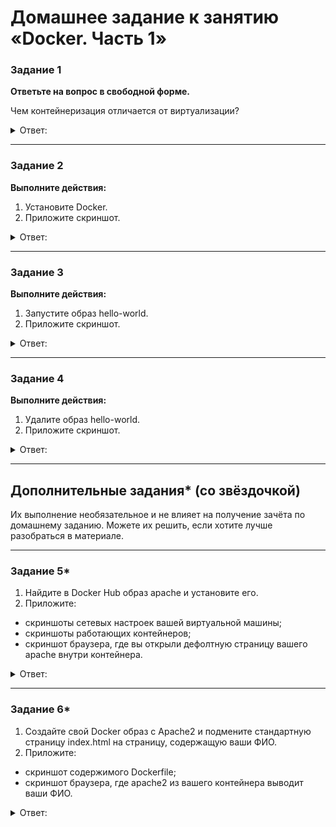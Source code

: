 # Домашнее задание к занятию «Docker. Часть 1»

### Задание 1

**Ответьте на вопрос в свободной форме.** 

Чем контейнеризация отличается от виртуализации?

<details> 
<summary> Ответ:  </summary>
Виртуализация — это копия физической машины. Программа виртуализации установлена в операционной системе физической машины. Виртуальных машин может быть любое количество, зависит от ресурсов физической машины. 
Контейнеризация — это программный код, благодаря которому можно приложение запаковать и сделать его переносимым, чтобы запускать его во всех типах физических или виртуальных сред.
Отличие — основное это принцип работы. Контейнер — это образ программы от есть файл. Виртуализация используют гипервизоры, которые обеспечивают связь между гостевой операционной системой и операционной системой хоста. И размеры виртуальные машины занимают гигабайты, а файлы контейнеров меньшие, их объем измеряется в МБ. 

</details> 

---

### Задание 2 

**Выполните действия:**

1. Установите Docker.
1. Приложите скриншот.

<details> 
<summary> Ответ:  </summary>
 Команда 
 
 ```
 sudo apt install docker-ce
 ```
 
![](https://user-images.githubusercontent.com/134618774/242877902-ac83e760-59fb-4179-a081-a02c6320fa9e.png)
 
</details> 

---

### Задание 3

**Выполните действия:**

1. Запустите образ hello-world.
1. Приложите скриншот.

<details> 
<summary> Ответ:  </summary>
 
</details> 

---

### Задание 4 

**Выполните действия:**

1. Удалите образ hello-world.
1. Приложите скриншот.

<details> 
<summary> Ответ:  </summary>
 
</details> 

---

## Дополнительные задания* (со звёздочкой)

Их выполнение необязательное и не влияет на получение зачёта по домашнему заданию. Можете их решить, если хотите лучше разобраться в материале.

---

### Задание 5*

1. Найдите в Docker Hub образ apache и установите его.
1. Приложите:
 * скриншоты сетевых настроек вашей виртуальной машины;
 * скриншоты работающих контейнеров;
 * скриншот браузера, где вы открыли дефолтную страницу вашего apache внутри контейнера.

<details> 
<summary> Ответ:  </summary>
 
</details> 

---

### Задание 6*

1. Создайте свой Docker образ с Apache2 и подмените стандартную страницу index.html на страницу, содержащую ваши ФИО.
1. Приложите:
 * скриншот содержимого Dockerfile;
 * скриншот браузера, где apache2 из вашего контейнера выводит ваши ФИО.

<details> 
<summary> Ответ:  </summary>
 
</details> 
